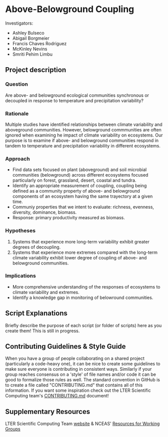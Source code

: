 # Above-Belowground Coupling

Investigators:
- Ashley Bulseco
- Abigail Borgmeier
- Francis Chaves Rodriguez
- McKinley Nevins
- Smriti Pehim Limbu


## Project description

### Question
Are above- and belowground ecological communities synchronous or decoupled in response to temperature and precipitation variability?

### Rationale
Multiple studies have identified relationships between climate variability and aboveground communities. However, belowground commmunities are often ignored when examining he impact of climate variability on ecosystems. Our purpose is to examine if above- and belowground communities respond in tandem to temperature and precipitation variability in different ecosystems.

### Approach
- Find data sets focused on plant (aboveground) and soil microbial communities (belowground) across different ecosystems focused particularly on forest, grassland, desert, coastal and tundra.
- Identify an appropriate measurement of coupling, coupling being defined as a community property of above- and belowground components of an ecosystem having the same trayectory at a given time.
- Communiy properties that we intent to evaluate: richness, evenness, diversity, dominance, biomass.
- Response: primary productivity measured as biomass.

### Hypotheses
1. Systems that experience more long-term variability exhibit greater degrees of decoupling.
2. Systems that experience more extremes compared with the long-term climate variability exhibit lower degree of coupling of above- and belowground communities.

### Implications
- More comprehensive understanding of the responses of ecosystems to climate variability and extremes.
- Identify a knowledge gap in monitoring of belowround communities.

## Script Explanations

Briefly describe the purpose of each script (or folder of scripts) here as you create them! This is still in progress.

## Contributing Guidelines & Style Guide

When you have a group of people collaborating on a shared project (particularly a code-heavy one), it can be nice to create some guidelines to make sure everyone is contributing in consistent ways. Similarly if your group reaches consensus on a 'style' of file names and/or code it can be good to formalize those rules as well. The standard convention in GitHub is to create a file called "CONTRIBUTING.md" that contains all of this information. If you want some inspiration check out the LTER Scientific Computing team's [CONTRIBUTING.md](https://github.com/lter/scicomp/blob/main/CONTRIBUTING.md) document! 

## Supplementary Resources

LTER Scientific Computing Team [website](https://lter.github.io/scicomp/) & NCEAS' [Resources for Working Groups](https://www.nceas.ucsb.edu/working-group-resources)
